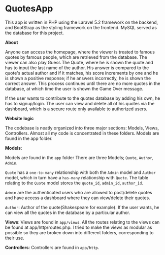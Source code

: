 # QuotesApp

This app is written in PHP using the Laravel 5.2 framework on the backend, and BootStrap as the styling framework on the frontend. MySQL served as the database for this project.

**About**

Anyone can access the homepage, where the viewer is treated to famous quotes by famous people, which are retrieved from the database. The viewer can also play Guess The Quote, where he is shown the quote and has to input the last name of the author. His answer is compared to the quote's actual author and if it matches,  his score increments by one and he is shown a positive response; if he answers incorrectly, he is shown the correct answer. This process continues until there are no more quotes in the database, at which time the user is shown the Game Over message. 

If the user wants to contribute to the quotes  database by adding his own, he has to signup/login. The user can view and delete all of his quotes via  the dashboard, which is a secure route only available to authorized users.


**Website logic**

The codebase is neatly organized into three major sections: Models, Views, Controllers. Almost all my code is concentrated in these folders. Models are found in the app folder.

**Models**:

Models are found in the `app` folder
There are three Models; `Quote`, `Author`, `Admin`. 

`Quote` has a `one-to-many` relationship with both the `Admin` model and `Author` model, which in turn have a `has-many` relationship with `Quote`. The table relating to the `Quote` model stores the `quote_id`, `admin_id`, `author_id`. 

`Admin` are the authenticated users who are allowed to post/delete quotes and have access a dashboard where they can view/delete their quotes.

`Author`: Author of the quote(Shakespeare for example). If the user wants, he can view all the quotes in the database by a particular author.

**Views**:
 Views are found in `app/views`. All the routes relating to the views can be found at app/http/routes.php. I tried to make the views as modular as possible so they are broken down into different folders, corresponding to their use. 
 
 **Controllers**:
  Controllers are found in `app/http`. 

